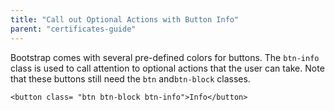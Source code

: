 ```yaml
---
title: "Call out Optional Actions with Button Info"
parent: "certificates-guide"
---
```


Bootstrap comes with several pre-defined colors for buttons. The `btn-info` class is used to call attention to optional actions that the user can take. Note that these buttons still need the `btn` and`btn-block` classes.

    <button class= "btn btn-block btn-info">Info</button>
